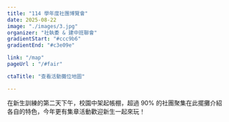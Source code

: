 ```yaml
---
title: "114 學年度社團博覽會"
date: 2025-08-22
image: "./images/3.jpg"
organizer: "社執委 & 建中班聯會"
gradientStart: "#ccc9b6"
gradientEnd: "#c3e09e"

link: "/map"
pageUrl : "/#fair"

ctaTitle: "查看活動攤位地圖"

---
```


在新生訓練的第二天下午，校園中架起帳棚，超過 90% 的社團聚集在此擺攤介紹各自的特色，今年更有集章活動歡迎新生一起來玩！
